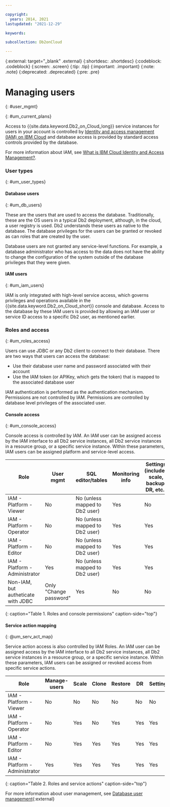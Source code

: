 ```yaml
---

copyright:
  years: 2014, 2021
lastupdated: "2021-12-29"

keywords: 

subcollection: Db2onCloud

---
```


<!-- Attribute definitions --> 
{:external: target="_blank" .external}
{:shortdesc: .shortdesc}
{:codeblock: .codeblock}
{:screen: .screen}
{:tip: .tip}
{:important: .important}
{:note: .note}
{:deprecated: .deprecated}
{:pre: .pre}

# Managing users
{: #user_mgmt}

{: #um_current_plans}

Access to {{site.data.keyword.Db2_on_Cloud_long}} service instances for users in your account is controlled by [Identity and access management (IAM) on IBM Cloud](/docs/Db2onCloud?topic=Db2onCloud-iam) and database access is provided by standard access controls provided by the database. 

For more information about IAM, see [What is IBM Cloud Identity and Access Management?](/docs/account?topic=account-iamoverview).

### User types
{: #um_user_types}

#### Database users
{: #um_db_users}

These are the users that are used to access the database. Traditionally, these are the OS users in a typical Db2 deployment, although, in the cloud, a user registry is used. Db2 understands these users as native to the database. The database privileges for the users can be granted or revoked as can roles that are created by the user. 

Database users are not granted any service-level functions. For example, a database administrator who has access to the data does not have the ability to change the configuration of the system outside of the database privileges that they were given.  

#### IAM users
{: #um_iam_users}

IAM is only integrated with high-level service access, which governs privileges and operations available in the {{site.data.keyword.Db2_on_Cloud_short}} console and database. Access to the database by these IAM users is provided by allowing an IAM user or service ID access to a specific Db2 user, as mentioned earlier.

### Roles and access
{: #um_roles_access}

Users can use JDBC or any Db2 client to connect to their database. There are two ways that users can access the database: 
- Use their database user name and password associated with their account 
- Use the IAM token (or APIKey, which gets the token) that is mapped to the associated database user 

IAM authentication is performed as the authentication mechanism. Permissions are not controlled by IAM. Permissions are controlled by database level privileges of the associated user. 

#### Console access
{: #um_console_access}

Console access is controlled by IAM. An IAM user can be assigned access by the IAM interface to all Db2 service instances, all Db2 service instances in a resource group, or a specific service instance. Within these parameters, IAM users can be assigned platform and service-level access.


| Role                               | User mgmt              | SQL editor/tables              | Monitoring info | Settings (includes scale, backup, DR, etc.) | Info panels |
|------------------------------------|------------------------|--------------------------------|-----------------|---------------------------------------------|----------------|
| IAM - Platform - Viewer            | No                     | No (unless mapped to Db2 user) | Yes             | No  | Yes |
| IAM - Platform - Operator          | No                     | No (unless mapped to Db2 user) | Yes             | Yes | Yes |
| IAM - Platform - Editor            | No                     | No (unless mapped to Db2 user) | Yes             | Yes | Yes |
| IAM - Platform - Administrator     | Yes                    | No (unless mapped to Db2 user) | Yes             | Yes | Yes |
| Non-IAM, but autheticate with JDBC | Only "Change password" | Yes | No | No | Yes |
{: caption="Table 1. Roles and console permissions" caption-side="top"}

#### Service action mapping
{: @um_serv_act_map}

Service action access is also controlled by IAM Roles. An IAM user can be assigned access by the IAM interface to all Db2 service instances, all Db2 service instances in a resource group, or a specific service instance. Within these parameters, IAM users can be assigned or revoked access from specific service actions.

| Role                           | Manage-users | Scale | Clone | Restore | DR  |Settings | Backup | Monitor | View settings    |
|--------------------------------|--------------|-------|-------|---------|-----|---------|--------|---------|------------------|
| IAM - Platform - Viewer        | No           |  No   | No    | No      | No  | No      | No     |  Yes    | Yes              |
| IAM - Platform - Operator      | No           |  Yes  | No    | Yes     | Yes | Yes     | Yes    |  Yes    | Yes              |
| IAM - Platform - Editor        | No           |  Yes  | Yes   | Yes     | Yes | Yes     | Yes    |  Yes    | Yes              |
| IAM - Platform - Administrator | Yes          |  Yes  | Yes   | Yes     | Yes | Yes     | Yes    |  Yes    | Yes              |
{: caption="Table 2. Roles and service actions" caption-side="top"} 


For more information about user management, see [Database user management](https://www.ibm.com/support/knowledgecenter/SSFMBX/com.ibm.swg.im.dashdb.security.doc/doc/user_mgmnt.html){:external}
